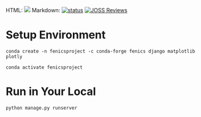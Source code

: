 HTML: <a href="https://joss.theoj.org/papers/5934b6d5e678ac6f1fb3fff5a74265c0"><img src="https://joss.theoj.org/papers/5934b6d5e678ac6f1fb3fff5a74265c0/status.svg"></a>
Markdown: [![status](https://joss.theoj.org/papers/5934b6d5e678ac6f1fb3fff5a74265c0/status.svg)](https://joss.theoj.org/papers/5934b6d5e678ac6f1fb3fff5a74265c0)
[![JOSS Reviews](https://joss.theoj.org/badges/reviewed_by/@harishragul)](https://joss.theoj.org/papers/reviewed_by/@harishragul)

# Setup Environment
```conda create -n fenicsproject -c conda-forge fenics django matplotlib plotly```

```conda activate fenicsproject```

# Run in Your Local
```python manage.py runserver```

